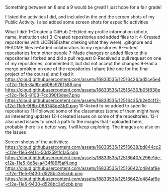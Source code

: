 Something between an 8 and a 9 would be great! I just hope for a fair grade! 

I listed the activities I did, and included in the end the screen shots of my Public Activity.
I also added some screen shots for especific activities

What I did:
1-Created a GitHub
2-Edited my profile information (photo, name, institution etc)
3-Created repositories and added files to it
4-Created repositories with LICENSE(after cheking what they were), .gitignore and README files
5-Added colaborators to my repositories
6-Forked repositories from other people
7-Made changes or added files to this repositories I forked and did a pull request
8-Received a pull request on one of my repositories, commented it, but did not accept the changes
9-Had a merge problem on one of the repositories I share (the one for the final project of the course) and fixed it
https://cloud.githubusercontent.com/assets/16833535/12516426/ad5ce5e4-c12d-11e5-8a9b-a608c9761589.png
https://cloud.githubusercontent.com/assets/16833535/12516430/b05f930e-c12d-11e5-8103-7cd390f3dee7.png
https://cloud.githubusercontent.com/assets/16833535/12516435/b2e0cf12-c12d-11e5-9f8b-088748de3fd1.png
10-Asked to be added to specific repositories
11-Followed some of the classmates (some of them might have an interesting update)
12-I created issues on some of the repositories. 
13-I also used issues to creat a path to the images that I uploaded here, probably there is a better way, I will keep exploring. The images are also on the issues

Screen shotss of the activities:
https://cloud.githubusercontent.com/assets/16833535/12516638/bd844cc2-c12e-11e5-941c-50d2591fc1a5.png
https://cloud.githubusercontent.com/assets/16833535/12516640/c296e1de-c12e-11e5-8d5e-a434f89f5af4.png
https://cloud.githubusercontent.com/assets/16833535/12516642/c484af9e-c12e-11e5-9430-d528bc3e5cbb.png
https://cloud.githubusercontent.com/assets/16833535/12516642/c484af9e-c12e-11e5-9430-d528bc3e5cbb.png
